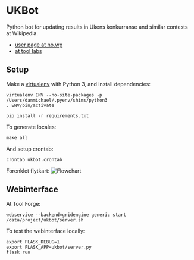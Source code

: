 UKBot
=====

Python bot for updating results in Ukens konkurranse and similar contests at Wikipedia.
* [user page at no.wp](//no.wikipedia.org/wiki/Bruker:UKBot)
* [at tool labs](//tools.wmflabs.org/ukbot/)

Setup
-----

Make a [virtualenv](http://www.virtualenv.org/) with Python 3,
and install dependencies:

	virtualenv ENV --no-site-packages -p /Users/danmichael/.pyenv/shims/python3
	. ENV/bin/activate

	pip install -r requirements.txt

To generate locales:

    make all

And setup crontab:

    crontab ukbot.crontab

Forenklet flytkart:
![Flowchart](https://github.com/danmichaelo/UKBot/raw/master/flowchart.png)

Webinterface
------------

At Tool Forge:
```
webservice --backend=gridengine generic start /data/project/ukbot/server.sh
```

To test the webinterface locally:

```
export FLASK_DEBUG=1
export FLASK_APP=ukbot/server.py
flask run
```
